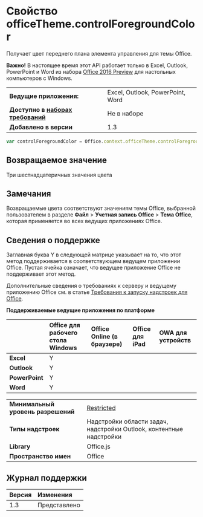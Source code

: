 
# Свойство officeTheme.controlForegroundColor
Получает цвет переднего плана элемента управления для темы Office.

 **Важно!** В настоящее время этот API работает только в Excel, Outlook, PowerPoint и Word из набора [Office 2016 Preview](https://products.office.com/en-us/office-2016-preview) для настольных компьютеров с Windows.



|||
|:-----|:-----|
|**Ведущие приложения:**|Excel, Outlook, PowerPoint, Word|
|**Доступно в [наборах требований](../../docs/overview/specify-office-hosts-and-api-requirements.md)**|Не в наборе|
|**Добавлено в версии**|1.3|

```js
var controlForegroundColor = Office.context.officeTheme.controlForegroundColor;
```


## Возвращаемое значение

Три шестнадцатеричных значения цвета


## Замечания

Возвращаемые цвета соответствуют значениям темы Office, выбранной пользователем в разделе **Файл**  >  **Учетная запись Office**  >  **Тема Office**, которая применяется во всех ведущих приложениях Office.


## Сведения о поддержке


Заглавная буква Y в следующей матрице указывает на то, что этот метод поддерживается в соответствующем ведущем приложении Office. Пустая ячейка означает, что ведущее приложение Office не поддерживает этот метод.

Дополнительные сведения о требованиях к серверу и ведущему приложению Office см. в статье [Требования к запуску надстроек для Office](../../docs/overview/requirements-for-running-office-add-ins.md).


**Поддерживаемые ведущие приложения по платформе**


||**Office для рабочего стола Windows**|**Office Online (в браузере)**|**Office для iPad**|**OWA для устройств**|
|:-----|:-----|:-----|:-----|:-----|
|**Excel**|Y||||
|**Outlook**|Y||||
|**PowerPoint**|Y||||
|**Word**|Y||||



|||
|:-----|:-----|
|**Минимальный уровень разрешений**|[Restricted](../../docs/develop/requesting-permissions-for-api-use-in-content-and-task-pane-add-ins.md)|
|**Типы надстроек**|Надстройки области задач, надстройки Outlook, контентные надстройки|
|**Library**|Office.js|
|**Пространство имен**|Office|

## Журнал поддержки



|**Версия**|**Изменения**|
|:-----|:-----|
|1.3|Представлено|
